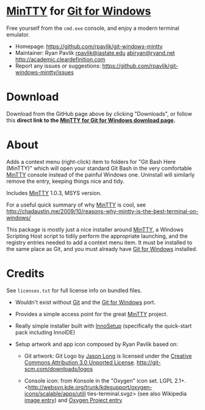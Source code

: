 # [MinTTY][] for [Git for Windows][]
Free yourself from the `cmd.exe` console, and enjoy a modern terminal emulator.

- Homepage: <https://github.com/rpavlik/git-windows-mintty>
- Maintainer: Ryan Pavlik <rpavlik@iastate.edu> <abiryan@ryand.net> <http://academic.cleardefinition.com>
- Report any issues or suggestions: <https://github.com/rpavlik/git-windows-mintty/issues>

# Download
Download from the GitHub page above by clicking "Downloads", or follow
this **direct link to the [MinTTY for Git for Windows download
page](https://github.com/rpavlik/git-windows-mintty/downloads).**

# About
Adds a context menu (right-click) item to folders for "Git Bash Here
(MinTTY)" which will open your standard Git Bash in the very comfortable
[MinTTY][] console instead of the painful Windows one. Uninstall will
similarly remove the entry, keeping things nice and tidy.

Includes [MinTTY][] 1.0.3, MSYS version.

For a useful quick summary of why [MinTTY][] is cool, see
<http://chadaustin.me/2009/10/reasons-why-mintty-is-the-best-terminal-on-windows/>

This package is mostly just a nice installer around [MinTTY][], a
Windows Scripting Host script to tidily perform the appropriate
launching, and the registry entries needed to add a context menu item.
It must be installed to the same place as Git, and you must already have
[Git for Windows][] installed.

# Credits

See `licenses.txt` for full license info on bundled files.

- Wouldn't exist without [Git][] and the [Git for Windows][] port.

- Provides a simple access point for the great [MinTTY][] project.

- Really simple installer built with [InnoSetup][] (specifically the
	quick-start pack including InnoIDE)

- Setup artwork and app icon composed by Ryan Pavlik based on:

	- Git artwork: Git Logo by [Jason Long][] is licensed under the
		[Creative Commons Attribution 3.0 Unported License][cc-by-3.0].
		<http://git-scm.com/downloads/logos>

	- Console icon: from Konsole in the "Oxygen" icon set. LGPL 2.1+.
		<http://websvn.kde.org/trunk/kdesupport/oxygen-icons/scalable/apps/utili
		ties-terminal.svgz> (see also Wikipedia [image entry][wikipediakonsole])
		and [Oxygen Project entry][oxyproj]


[Git]: http://git-scm.com/
[Git for Windows]: http://msysgit.github.com/
[MinTTY]: http://code.google.com/p/mintty/
[InnoSetup]: http://www.jrsoftware.org/isdl.php
[Jason Long]: http://twitter.com/jasonlong
[cc-by-3.0]: http://creativecommons.org/licenses/by/3.0/
[wikipediakonsole]:http://en.wikipedia.org/wiki/File:Konsole_icon.svg
[oxyproj]:http://en.wikipedia.org/wiki/Oxygen_Project